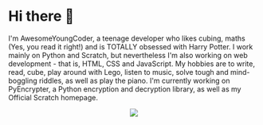 # Hi there 👋
I'm AwesomeYoungCoder, a teenage developer who likes cubing, maths (Yes, you read it right!) and is TOTALLY obsessed with Harry Potter.
I work mainly on Python and Scratch, but nevertheless I'm also working on web development - that is, HTML, CSS and JavaScript.
My hobbies are to write, read, cube, play around with Lego, listen to music, solve tough and mind-boggling riddles, as well as play the piano.
I'm currently working on PyEncrypter, a Python encryption and decryption library, as well as my Official Scratch homepage.

<p align="center"><a href="https://github-readme-stats.vercel.app"><img src="https://github-readme-stats.vercel.app/api?username=AwesomeYoungCoder&show_icons=true&theme=dark"></a></p>
